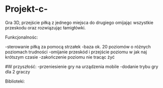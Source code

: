 # Projekt-c-

Gra 3D, przejście piłką z jednego miejsca do drugiego omijając wszystkie przeskodu oraz rozwiązując łamigłówki.

Funkcjonalnośc:

  -sterowanie piłką za pomocą strzałek
  -baza ok. 20 poziomów o różnych poziomach trudności
  -omijanie przeskód i przejście poziomu w jak naj krótszym czasie
  -zakończenie poziomu nie tracąc żyć
  
  #W przyszłość:
    -przeniesienie gry na urządzenia mobile
    -dodanie trybu gry dla 2 graczy
    
 Biblioteki:
 
  
  
